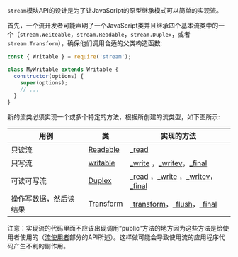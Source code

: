 
<!--type=misc-->

`stream`模块API的设计是为了让JavaScript的原型继承模式可以简单的实现流。

首先，一个流开发者可能声明了一个JavaScript类并且继承四个基本流类中的一个（`stream.Weiteable`，`stream.Readable`，`stream.Duplex`，或者`stream.Transform`），确保他们调用合适的父类构造函数:

```js
const { Writable } = require('stream');

class MyWritable extends Writable {
  constructor(options) {
    super(options);
    // ...
  }
}
```

新的流类必须实现一个或多个特定的方法，根据所创建的流类型，如下图所示:

| 用例 | 类 | 实现的方法 |
| --- | --- | --- |
| 只读流 | [Readable](#stream_class_stream_readable) | [_read](#stream_readable_read_size_1) |
| 只写流 | [writable](#stream_class_stream_writable) | [_write](#stream_writable_write_chunk_encoding_callback_1) ，[_writev](#stream_writable_writev_chunks_callback)，[_final](#stream_writable_final_callback) |
| 可读可写流 | [Duplex](#stream_class_stream_duplex) | [_read](#stream_readable_read_size_1) ，[_write](#stream_writable_write_chunk_encoding_callback_1) ，[_writev](#stream_writable_writev_chunks_callback)，[_final](#stream_writable_final_callback) |
| 操作写数据，然后读结果 | [Transform](#stream_class_stream_transform) | [_transform](#stream_transform_transform_chunk_encoding_callback)，[_flush](#stream_transform_flush_callback)，[_final](#stream_writable_final_callback) |

注意：实现流的代码里面不应该出现调用“public”方法的地方因为这些方法是给使用者使用的（[流使用者](#stream_api_for_stream_consumers)部分的API所述）。这样做可能会导致使用流的应用程序代码产生不利的副作用。

